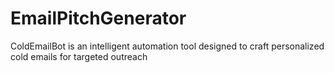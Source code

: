 # EmailPitchGenerator
ColdEmailBot is an intelligent automation tool designed to craft personalized cold emails for targeted outreach
